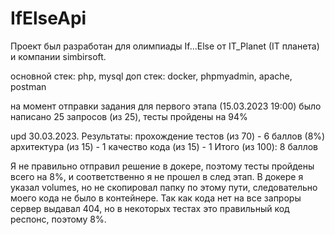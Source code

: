 # IfElseApi

Проект был разработан для олимпиады If...Else от IT_Planet (IT планета) и компании simbirsoft.

основной стек: php, mysql
доп стек: docker, phpmyadmin, apache, postman

на момент отправки задания для первого этапа (15.03.2023 19:00) было написано 25 запросов (из 25), тесты пройдены на 94%

upd 30.03.2023.
  Результаты:
    прохождение тестов (из 70) - 6 баллов (8%)
    архитектура (из 15) - 1
    качество кода (из 15) - 1
    Итого (из 100): 8 баллов
    
  Я не правильно отправил решение в докере, поэтому тесты пройдены всего на 8%, и соответственно я не прошел в след этап.
  В докере я указал volumes, но не скопировал папку по этому пути, следовательно моего кода не было в контейнере. Так как кода нет на все запроры сервер выдавал 404, но в некоторых тестах это правильный код респонс, поэтому 8%.
